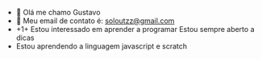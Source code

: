 - 👋 Olá me chamo Gustavo
- 👀 Meu email de contato é: soloutzz@gmail.com
- +1+ Estou interessado em aprender a programar
Estou sempre aberto a dicas
- Estou aprendendo a linguagem javascript e scratch


<!---
GustavoScript07/GustavoScript07 is a ✨ special ✨ repository because its `README.md` (this file) appears on your GitHub profile.
You can click the Preview link to take a look at your changes.
--->
